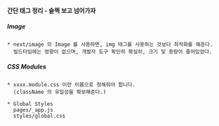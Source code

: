 #### 간단 태그 정리 - 슬쩍 보고 넘어가자

##### Image

```
* next/image 의 Image 를 사용하면, img 태그를 사용하는 것보다 최적화를 해준다.
  빌드타임에는 영향이 없으며, 개발자 도구 확인히 확실히, 크기 및 용량이 줄어있었다.
```

##### CSS Modules

```
* xxxx.module.css 이란 이름으로 정해줘야 합니다.
  (className 의 유일성을 확보해준다.)

* Global Styles
  pages/_app.js
  styles/global.css
```
